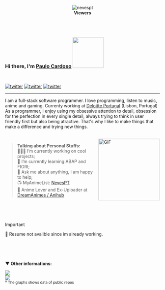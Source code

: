 <p align="center">
  <img src="https://count.getloli.com/get/@nevespt?theme=rule34" alt="nevespt" /><br>
  <b>Viewers</b>
</p>


<br>
<br>


### Hi there, I'm <a href="#" target="_blank">Paulo Cardoso</a> <img src="https://media.giphy.com/media/crKfijVqsCYJq/giphy.gif" width="100px">

<br>

<a href="https://www.linkedin.com/in/NevesPT/"><img src="https://img.shields.io/badge/LinkedIn-Profile-informational?style=for-the-badge&logo=linkedin&logoColor=white&color=0D76A8" alt="twitter"/></a>
<a href="https://twitter.com/NevesPT"><img src="https://img.shields.io/badge/Twitter-Profile-informational?style=for-the-badge&logo=twitter&logoColor=white&color=1CA2F1" alt="twitter" /></a>
<a href="https://instagram.com/NevesPT"><img src="https://img.shields.io/badge/Instagram-Profile-informational?style=for-the-badge&logo=instagram&logoColor=white&color=ac3894" alt="twitter"/></a>

---

I am a full-stack software programmer. I love programming, listen to music, anime and gaming.
Currenty working at [Deloitte Portugal](https://www2.deloitte.com/pt/pt.html) (Lisbon, Portugal)
As a programmer, I enjoy using my obsessive attention to detail, obsession for the perfection in every single detail, always trying to think in user friendly first but also being atractive. That's why I like to make things that make a difference and trying new things.

<br>

<img align="right" alt="GIF" src="https://media.giphy.com/media/juua9i2c2fA0AIp2iq/giphy.gif" width="200"  />



> **Talking about Personal Stuffs:** <br>
> 👨🏻‍💻 I’m currently working on cool projects; <br>
> 🚀 I’m currently learning ABAP and FIORI; <br>
> 💬 Ask me about anything, I am happy to help; <br>
> 📺 MyAnimeList: [NevesPT](https://myanimelist.net/animelist/NevesPT) <br>
> 🍥 Anime Lover and Ex-Uploader at [DreamAnimes / Anihub](https://anihub.tv/perfil/nevespt)

<br>
<br>
<br>
  
> [!IMPORTANT]  
> 📝 Resume not avalible since im already working.

<br>
<br>
<br>




**▼ Other informations:**
<p align="">
  <img src="https://anime-github-status-oaxwxprbv-animestatus.vercel.app/api?show_bg=1&username=nevespt&show_icons=true"><br>
  <img src="http://github-readme-streak-stats.herokuapp.com?user=nevespt&theme=slateorange&hide_border=true&stroke=34343400&sideLabels=3080ED&fire=3080ED&ring=343434&currStreakNum=3080ED&sideNums=3080ED&currStreakLabel=3080ED&background=FFFEFE&dates=343434"><br>
 <small>* The graphs shows data of public repos</small>
</p>

<!-- <table width="100%"> 
  <tr>
  <td width="50%">
      
&nbsp; <br> [![Anime Status](https://anime-github-status-oaxwxprbv-animestatus.vercel.app/api?show_bg=1&username=nevespt&show_icons=true)]()

  </td>
  <td width="50%">

&nbsp; <br> [![Anime Status](http://github-readme-streak-stats.herokuapp.com?user=nevespt&theme=slateorange&hide_border=true&stroke=34343400&sideLabels=3080ED&fire=3080ED&ring=343434&currStreakNum=3080ED&sideNums=3080ED&currStreakLabel=3080ED&background=FFFEFE&dates=343434)]()
    
  </td>
  </table>-->

[//]: <> (The `&nbsp;` is to have Aphelion take up more space)
